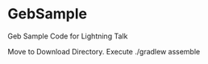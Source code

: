 # GebSample
Geb Sample Code for Lightning Talk

Move to Download Directory.
Execute ./gradlew assemble
